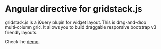 Angular directive for gridstack.js
============

gridstack.js is a jQuery plugin for widget layout. This is drag-and-drop multi-column grid. It allows you to build 
draggable responsive bootstrap v3 friendly layouts. 

Check the [demo](http://tropicalista.github.io).

